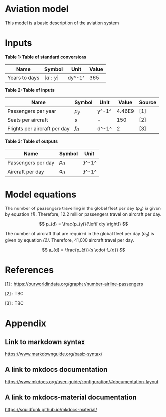 # Aviation model
This model is a basic description of the aviation system

# Inputs


**Table 1: Table of standard conversions**

| Name | Symbol | Unit | Value | 
| ---- | ------ | ---- | ----- |
|Years to days| $\left[ d:y \right]$ | dy^-1^ | 365 |



**Table 2: Table of inputs**

| Name | Symbol | Unit | Value | Source |
| ---- | ------ | ---- | ----- | ------ |
| Passengers per year | $p_{y}$ | y^-1^ |4.46E9| [1]|
| Seats per aircraft | $s$ | - | 150 | [2] |
| Flights per aircraft per day | $f_{d}$ | d^-1^ | 2 | [3] |



**Table 3: Table of outputs**

| Name | Symbol | Unit | 
| ---- | ------ | ---- |
| Passengers per day | $p_{d}$ | d^-1^ |
| Aircraft per day | $a_{d}$ | d^-1^ |

# Model equations
The number of passengers travelling in the global fleet per day  ($p_{d}$) is given by equation *(1)*. Therefore, 12.2 million passengers travel on aircraft per day.

$$
p_{d} = \frac{p_{y}}{\left[ d:y \right]}
$$

The number of aircraft that are required in the global fleet per day ($a_{d}$) is given by equation *(2)*. Therefore, 41,000 aircraft travel per day.

$$
a_{d} = \frac{p_{d}}{s \cdot f_{d}}
$$



# References

[1] : https://ourworldindata.org/grapher/number-airline-passengers

[2] : TBC

[3] : TBC


# Appendix
## Link to markdown syntax
https://www.markdownguide.org/basic-syntax/

## A link to mkdocs documentation
https://www.mkdocs.org/user-guide/configuration/#documentation-layout

## A link to mkdocs-material documentation
https://squidfunk.github.io/mkdocs-material/
